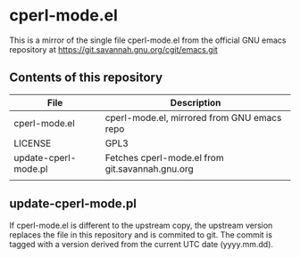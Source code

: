 # cperl-mode.el

This is a mirror of the single file cperl-mode.el from the official
GNU emacs repository at https://git.savannah.gnu.org/cgit/emacs.git

## Contents of this repository

| File                 | Description                                     |
|----------------------|-------------------------------------------------|
| cperl-mode.el        | cperl-mode.el, mirrored from GNU emacs repo     |
| LICENSE              | GPL3                                            |
| update-cperl-mode.pl | Fetches cperl-mode.el from git.savannah.gnu.org |
|                      |                                                 |

## update-cperl-mode.pl

If cperl-mode.el is different to the upstream copy, the upstream
version replaces the file in this repository and is commited to
git. The commit is tagged with a version derived from the current UTC
date (yyyy.mm.dd).
